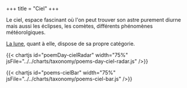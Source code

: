+++
title = "Ciel"
+++

Le ciel, espace fascinant où l'on peut trouver son astre purement diurne mais aussi les éclipses, les comètes, différents phénomènes météorolgiques.

[La lune](../lune), quant à elle, dispose de sa propre catégorie.

{{< chartjs id="poemDay-cielRadar" width="75%" jsFile="../../charts/taxonomy/poems-day-ciel-radar.js" />}}

{{< chartjs id="poems-cielBar" width="75%" jsFile="../../charts/taxonomy/poems-ciel-bar.js" />}}
